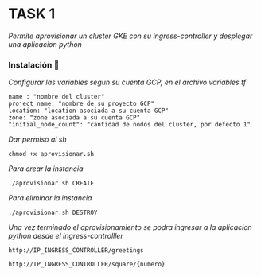 TASK 1
==========
_Permite aprovisionar un cluster GKE con su ingress-controller y desplegar una aplicacion python_
### Instalación 🔧

_Configurar las variables segun su cuenta GCP, en el archivo variables.tf_
```
name : "nombre del cluster"
project_name: "nombre de su proyecto GCP"
location: "location asociada a su cuenta GCP"
zone: "zone asociada a su cuenta GCP"
"initial_node_count": "cantidad de nodos del cluster, por defecto 1"
```

_Dar permiso al sh_

```
chmod +x aprovisionar.sh
```

_Para crear la instancia_

```
./aprovisionar.sh CREATE
```

_Para eliminar la instancia_
```
./aprovisionar.sh DESTROY
```

_Una vez terminado el aprovisionamiento se podra ingresar a la aplicacion python desde el ingress-controlller_
```
http://IP_INGRESS_CONTROLLER/greetings
```
```
http://IP_INGRESS_CONTROLLER/square/{numero}
```